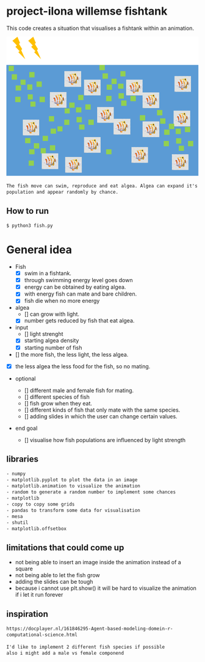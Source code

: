 # project-ilona willemse fishtank
This code creates a situation that visualises a fishtank within an animation.

![Fish visualisation](doc/image/prototype.png)
```
The fish move can swim, reproduce and eat algea. Algea can expand it's population and appear randomly by chance.
```

## How to run

```
$ python3 fish.py
```

# General idea

- Fish
    - [x] swim in a fishtank.
    - [x] through swimming energy level goes down
    - [x] energy can be obtained by eating algea.
    - [x] with energy fish can mate and bare children.
    - [x] fish die when no more energy

- algea
    - [] can grow with light.
    - [x] number gets reduced by fish that eat algea.

- input
    - [] light strenght
    - [x] starting algea density
    - [x] starting number of fish

- [] the more fish, the less light, the less algea.
- [x] the less algea the less food for the fish, so no mating.

- optional
    - [] different male and female fish for mating.
    - [] different species of fish
    - [] fish grow when they eat.
    - [] different kinds of fish that only mate with the same species.
    - [] adding slides in which the user can change certain values.

- end goal
    - [] visualise how fish populations are influenced by light strength

## libraries
```
- numpy
- matplotlib.pyplot to plot the data in an image
- matplotlib.animation to visualize the animation
- random to generate a random number to implement some chances
- matplotlib
- copy to copy some grids
- pandas to transform some data for visualisation
- mesa 
- shutil 
- matplotlib.offsetbox
```

## limitations that could come up
- not being able to insert an image inside the animation instead of a square
- not being able to let the fish grow
- adding the slides can be tough
- because i cannot use plt.show() it will be hard to visualize the animation if i let it run forever

## inspiration
```
https://docplayer.nl/161846295-Agent-based-modeling-domein-r-computational-science.html

I'd like to implement 2 different fish species if possible
also i might add a male vs female componend
```

